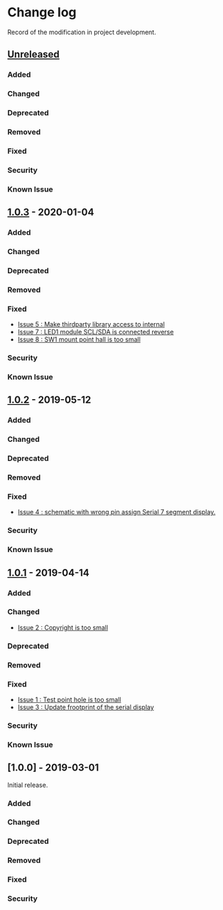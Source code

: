 # Change log
Record of the modification in project development.
## [Unreleased]

### Added
### Changed
### Deprecated
### Removed
### Fixed
### Security
### Known Issue

## [1.0.3] - 2020-01-04

### Added
### Changed
### Deprecated
### Removed
### Fixed
- [Issue 5 : Make thirdparty library access to internal ](https://github.com/suikan4github/Akashi-01/issues/5)
- [Issue 7 : LED1 module SCL/SDA is connected reverse ](https://github.com/suikan4github/Akashi-01/issues/7)
- [Issue 8 : SW1 mount point hall is too small ](https://github.com/suikan4github/Akashi-01/issues/8)

### Security
### Known Issue

## [1.0.2] - 2019-05-12

### Added
### Changed
### Deprecated
### Removed
### Fixed
- [Issue 4 : schematic with wrong pin assign Serial 7 segment display. ](https://github.com/suikan4github/Akashi-01/issues/4)

### Security
### Known Issue


## [1.0.1] - 2019-04-14

### Added
### Changed
- [Issue 2 : Copyright is too small ](https://github.com/suikan4github/Akashi-01/issues/2)

### Deprecated
### Removed
### Fixed
- [Issue 1 : Test point hole is too small  ](https://github.com/suikan4github/Akashi-01/issues/1)
- [Issue 3 : Update frootprint of the serial display ](https://github.com/suikan4github/Akashi-01/issues/3)

### Security
### Known Issue

## [1.0.0] - 2019-03-01
Initial release. 

### Added
### Changed
### Deprecated
### Removed
### Fixed
### Security

[Unreleased]: https://github.com/suikan4github/Akashi-01/compare/v1.0.3...develop
[1.0.3]: https://github.com/suikan4github/Akashi-01/compare/v1.0.2...v1.0.3
[1.0.2]: https://github.com/suikan4github/Akashi-01/compare/v1.0.1...v1.0.2
[1.0.1]: https://github.com/suikan4github/Akashi-01/compare/v1.0.0...v1.0.1
